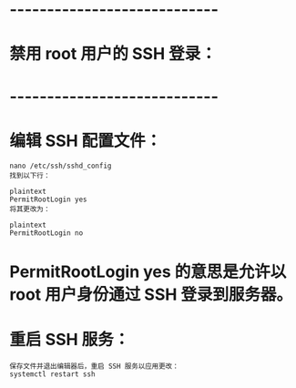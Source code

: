 





# ---------------------------- #
# 禁用 root 用户的 SSH 登录：
# ---------------------------- #
# 编辑 SSH 配置文件：
    nano /etc/ssh/sshd_config  
    找到以下行：

    plaintext
    PermitRootLogin yes  
    将其更改为：

    plaintext
    PermitRootLogin no  

#    PermitRootLogin yes 的意思是允许以 root 用户身份通过 SSH 登录到服务器。

# 重启 SSH 服务：
    保存文件并退出编辑器后，重启 SSH 服务以应用更改：
    systemctl restart ssh  










